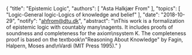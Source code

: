 {
    "title": "Epistemic Logic",
    "authors": [
        "Asta Halkjær From"
    ],
    "topics": [
        "Logic-General logic-Logics of knowledge and belief"
    ],
    "date": "2018-10-29",
    "notify": "ahfrom@dtu.dk",
    "abstract": "\nThis work is a formalization of epistemic logic with countably many\nagents. It includes proofs of soundness and completeness for the axiom\nsystem K. The completeness proof is based on the textbook\n\"Reasoning About Knowledge\" by Fagin, Halpern, Moses and\nVardi (MIT Press 1995)."
}